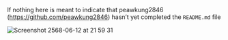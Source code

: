 If nothing here is meant to indicate that peawkung2846 (https://github.com/peawkung2846) hasn’t yet completed the `README.md` file

![Screenshot 2568-06-12 at 21 59 31](https://github.com/user-attachments/assets/8be47076-bc38-44f1-8fde-4c8036539e9e)

